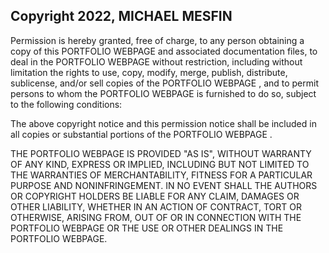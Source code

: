 ## Copyright 2022, MICHAEL MESFIN

Permission is hereby granted, free of charge, to any person obtaining a copy of this PORTFOLIO WEBPAGE  and associated documentation files, to deal in the PORTFOLIO WEBPAGE  without restriction, including without limitation the rights to use, copy, modify, merge, publish, distribute, sublicense, and/or sell copies of the PORTFOLIO WEBPAGE , and to permit persons to whom the PORTFOLIO WEBPAGE  is furnished to do so, subject to the following conditions:

The above copyright notice and this permission notice shall be included in all copies or substantial portions of the PORTFOLIO WEBPAGE .

THE PORTFOLIO WEBPAGE IS PROVIDED "AS IS", WITHOUT WARRANTY OF ANY KIND, EXPRESS OR IMPLIED, INCLUDING BUT NOT LIMITED TO THE WARRANTIES OF MERCHANTABILITY, FITNESS FOR A PARTICULAR PURPOSE AND NONINFRINGEMENT. IN NO EVENT SHALL THE AUTHORS OR COPYRIGHT HOLDERS BE LIABLE FOR ANY CLAIM, DAMAGES OR OTHER LIABILITY, WHETHER IN AN ACTION OF CONTRACT, TORT OR OTHERWISE, ARISING FROM, OUT OF OR IN CONNECTION WITH THE PORTFOLIO WEBPAGE  OR THE USE OR OTHER DEALINGS IN THE PORTFOLIO WEBPAGE.
